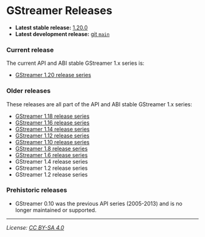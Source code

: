 # GStreamer Releases

- **Latest stable release:** [1.20.0][latest-stable]
- **Latest development release:** [git `main`][latest-devel]

[latest-stable]: https://gstreamer.freedesktop.org/releases/1.20/
[latest-devel]: https://gitlab.freedesktop.org/gstreamer/gstreamer/

### Current release

The current API and ABI stable GStreamer 1.x series is:

- [GStreamer 1.20 release series](https://gstreamer.freedesktop.org/releases/1.20/)

### Older releases

These releases are all part of the API and ABI stable GStreamer 1.x series:

- [GStreamer 1.18 release series](https://gstreamer.freedesktop.org/releases/1.18/)
- [GStreamer 1.16 release series](https://gstreamer.freedesktop.org/releases/1.16/)
- [GStreamer 1.14 release series](https://gstreamer.freedesktop.org/releases/1.14/)
- [GStreamer 1.12 release series](https://gstreamer.freedesktop.org/releases/1.12/)
- [GStreamer 1.10 release series](https://gstreamer.freedesktop.org/releases/1.10/)
- [GStreamer 1.8 release series](https://gstreamer.freedesktop.org/releases/1.8/)
- [GStreamer 1.6 release series](https://gstreamer.freedesktop.org/releases/1.6/)
- GStreamer 1.4 release series
- GStreamer 1.2 release series
- GStreamer 1.2 release series

### Prehistoric releases

- GStreamer 0.10 was the previous API series (2005-2013) and is no longer
  maintained or supported.

- - -

*License: [CC BY-SA 4.0](http://creativecommons.org/licenses/by-sa/4.0/)*

